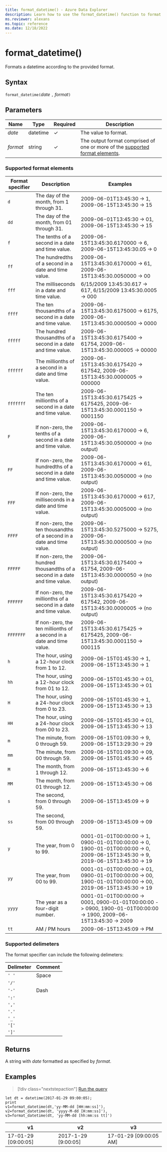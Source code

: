 ```yaml
---
title: format_datetime() - Azure Data Explorer
description: Learn how to use the format_datetime() function to format a datetime according to the provided format.
ms.reviewer: alexans
ms.topic: reference
ms.date: 12/18/2022
---
```

# format_datetime()

Formats a datetime according to the provided format.

## Syntax

`format_datetime(`*date* `,` *format*`)`

## Parameters

| Name | Type | Required | Description |
|--|--|--|--|
| *date* | datetime | &check; | The value to format.|
| *format* | string | &check;| The output format comprised of one or more of the [supported format elements](#supported-format-elements).

### Supported format elements

|Format specifier| Description| Examples|
|--|--|--|
|`d`| The day of the month, from 1 through 31.| 2009-06-01T13:45:30 -> 1, 2009-06-15T13:45:30 -> 15
|`dd`| The day of the month, from 01 through 31.| 2009-06-01T13:45:30 -> 01, 2009-06-15T13:45:30 -> 15
|`f`| The tenths of a second in a date and time value.| 2009-06-15T13:45:30.6170000 -> 6, 2009-06-15T13:45:30.05 -> 0
|`ff`| The hundredths of a second in a date and time value.| 2009-06-15T13:45:30.6170000 -> 61, 2009-06-15T13:45:30.0050000 -> 00
|`fff`| The milliseconds in a date and time value.| 6/15/2009 13:45:30.617 -> 617, 6/15/2009 13:45:30.0005 -> 000
|`ffff`| The ten thousandths of a second in a date and time value.| 2009-06-15T13:45:30.6175000 -> 6175, 2009-06-15T13:45:30.0000500 -> 0000
|`fffff`| The hundred thousandths of a second in a date and time value. |2009-06-15T13:45:30.6175400 -> 61754, 2009-06-15T13:45:30.000005 -> 00000
|`ffffff`| The millionths of a second in a date and time value.| 2009-06-15T13:45:30.6175420 -> 617542, 2009-06-15T13:45:30.0000005 -> 000000
|`fffffff`| The ten millionths of a second in a date and time value.| 2009-06-15T13:45:30.6175425 -> 6175425, 2009-06-15T13:45:30.0001150 -> 0001150
|`F`| If non-zero, the tenths of a second in a date and time value.| 2009-06-15T13:45:30.6170000 -> 6, 2009-06-15T13:45:30.0500000 -> (no output)
|`FF`| If non-zero, the hundredths of a second in a date and time value.| 2009-06-15T13:45:30.6170000 -> 61, 2009-06-15T13:45:30.0050000 -> (no output)
|`FFF`| If non-zero, the milliseconds in a date and time value.| 2009-06-15T13:45:30.6170000 -> 617, 2009-06-15T13:45:30.0005000 -> (no output)
|`FFFF`| If non-zero, the ten thousandths of a second in a date and time value.|2009-06-15T13:45:30.5275000 -> 5275, 2009-06-15T13:45:30.0000500 -> (no output)
|`FFFFF`| If non-zero, the hundred thousandths of a second in a date and time value.| 2009-06-15T13:45:30.6175400 -> 61754, 2009-06-15T13:45:30.0000050 -> (no output)
|`FFFFFF`| If non-zero, the millionths of a second in a date and time value.| 2009-06-15T13:45:30.6175420 -> 617542, 2009-06-15T13:45:30.0000005 -> (no output)
|`FFFFFFF`| If non-zero, the ten millionths of a second in a date and time value.| 2009-06-15T13:45:30.6175425 -> 6175425, 2009-06-15T13:45:30.0001150 -> 000115
|`h`| The hour, using a 12-hour clock from 1 to 12.| 2009-06-15T01:45:30 -> 1, 2009-06-15T13:45:30 -> 1
|`hh`| The hour, using a 12-hour clock from 01 to 12.| 2009-06-15T01:45:30 -> 01, 2009-06-15T13:45:30 -> 01
|`H`| The hour, using a 24-hour clock from 0 to 23.| 2009-06-15T01:45:30 -> 1, 2009-06-15T13:45:30 -> 13
|`HH`| The hour, using a 24-hour clock from 00 to 23.| 2009-06-15T01:45:30 -> 01, 2009-06-15T13:45:30 -> 13
|`m`| The minute, from 0 through 59.| 2009-06-15T01:09:30 -> 9, 2009-06-15T13:29:30 -> 29
|`mm`| The minute, from 00 through 59.| 2009-06-15T01:09:30 -> 09, 2009-06-15T01:45:30 -> 45
|`M`| The month, from 1 through 12.| 2009-06-15T13:45:30 -> 6
|`MM`| The month, from 01 through 12.| 2009-06-15T13:45:30 -> 06
|`s`| The second, from 0 through 59.| 2009-06-15T13:45:09 -> 9
|`ss`| The second, from 00 through 59.| 2009-06-15T13:45:09 -> 09
|`y`| The year, from 0 to 99.| 0001-01-01T00:00:00 -> 1, 0900-01-01T00:00:00 -> 0, 1900-01-01T00:00:00 -> 0, 2009-06-15T13:45:30 -> 9, 2019-06-15T13:45:30 -> 19
|`yy`| The year, from 00 to 99.| 0001-01-01T00:00:00 -> 01, 0900-01-01T00:00:00 -> 00, 1900-01-01T00:00:00 -> 00, 2019-06-15T13:45:30 -> 19
|`yyyy`| The year as a four-digit number.| 0001-01-01T00:00:00 -> 0001, 0900-01-01T00:00:00 -> 0900, 1900-01-01T00:00:00 -> 1900, 2009-06-15T13:45:30 -> 2009
|`tt`| AM / PM hours| 2009-06-15T13:45:09 -> PM

### Supported delimeters

The format specifier can include the following delimeters:

|Delimeter|Comment|
|---------|-------|
|`' '`| Space|
|`'/'`||
|`'-'`|Dash|
|`':'`||
|`','`||
|`'.'`||
|`'_'`||
|`'['`||
|`']'`||

## Returns

A string with *date* formatted as specified by *format*.

## Examples

> [!div class="nextstepaction"]
> <a href="https://dataexplorer.azure.com/clusters/help/databases/Samples?query=H4sIAAAAAAAAA8tJLVFIKVGwVUhJLEktycxN1TAyMDTXNTDUNbJUMLC0MjCwMjDVtOYqKMrMK1HgKjO0Tcsvyk0siYerTynRUa+s1PX11U1JUYj28LDKzbUqLo5V19QBKjfCplwBqB6kA6IBoZ6rzBiXcpjxGRkQ5QolJUAdAJCyrq29AAAA" target="_blank">Run the query</a>

```kusto
let dt = datetime(2017-01-29 09:00:05);
print 
v1=format_datetime(dt,'yy-MM-dd [HH:mm:ss]'), 
v2=format_datetime(dt, 'yyyy-M-dd [H:mm:ss]'),
v3=format_datetime(dt, 'yy-MM-dd [hh:mm:ss tt]')
```

|v1|v2|v3|
|--|--|--|
|17-01-29 [09:00:05]|2017-1-29 [9:00:05]|17-01-29 [09:00:05 AM]|
